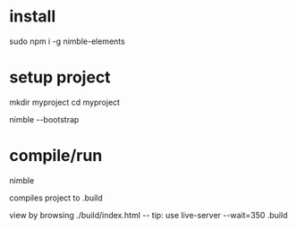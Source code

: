 # install
sudo npm i -g nimble-elements


# setup project
mkdir myproject
cd myproject

nimble --bootstrap


# compile/run
nimble

compiles project to .build

view by browsing ./build/index.html  --  tip: use live-server --wait=350 .build


